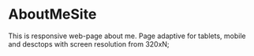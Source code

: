 # AboutMeSite
This is responsive web-page about me. Page adaptive for tablets, mobile and desctops with screen resolution from 320xN;



